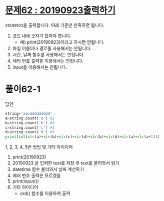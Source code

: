 # [문제62 : 20190923출력하기](https://www.notion.so/62-20190923-f1fec45986e042ada9c3a3381c944b22)

`20190923`을 출력합니다.  아래 기준만 만족하면 됩니다.

1. 코드 내에 숫자가 없어야 합니다.
    - 예) print(20190923)이라고 하시면 안됩니다.
2. 파일 이름이나 경로를 사용해서는 안됩니다.
3. 시간, 날짜 함수를 사용해서는 안됩니다.
4. 에러 번호 출력을 이용해서는 안됩니다.
5. input을 이용해서는 안됩니다.

# 풀이62-1

답안

``` python
string='aacddddddddd'
a=string.count('a') #2
b=string.count('b') #0
c=string.count('c') #1
d=string.count('d') #9
print(int(str(a)+str(b)+str(c)+str(d)+str(b)+str(d)+str(a)+str(a+1)))
```

1, 2, 3, 4, 5번 방법 및 기타 아이디어
1. print(20190923)
2. 20190923 을 입력한 text를 저장 후 text를 불러와서 읽기
3. datetime 함수 불러와서 날짜 계산하기
4. 에러 번호 출력은 모르겠음
5. print(input())
6. 기타 아이디어
    - ord() 함수를 이용하여 출력

